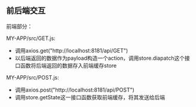 ## 前后端交互



前端部分：

MY-APP/src/GET.js:

- 调用axios.get("http://localhost:8181/api/GET")
- 以后端返回的数据作为payload构造一个action，调用store.diapatch这个接口函数将后端返回的数据存入前端缓存store

MY-APP/src/POST.js:

- 调用axios.post("http://localhost:8181/api/POST")
- 调用store.getState这一接口函数获取前端缓存，将其发送给后端